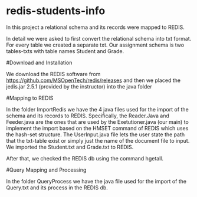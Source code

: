 # redis-students-info
In this project a relational schema and its records were mapped to REDIS. 

In detail we were asked to first convert the relational schema into txt format. For every table we created a separate txt. Our assignment schema is two tables-txts with table names Student and Grade. 

#Download and Installation

We download the REDIS software from https://github.com/MSOpenTech/redis/releases and then we placed the jedis.jar 2.5.1 (provided by the instructor) into the java folder 

#Mapping to REDIS

In the folder ImportRedis we have the 4 java files used for the import of the schema and its records to REDIS. Specifically, the Reader.Java and Feeder.java are the ones that are used by the Exetutioner.java (our main) to implement the import based on the HMSET command of REDIS which uses the hash-set structure. The UserInput.java file lets the user state the path that the txt-table exist or simply just the name of the document file to input.
We imported the Student.txt and Grade.txt to REDIS. 

After that, we checked the REDIS db using the command hgetall.

#Query Mapping and Processing

In the folder QueryProcess we have the java file used for the import of the Query.txt and its process in the REDIS db.
